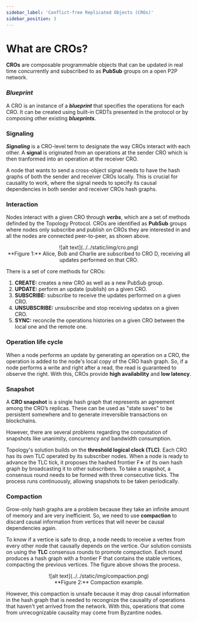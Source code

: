 ```yaml
---
sidebar_label: 'Conflict-free Replicated Objects (CROs)'
sidebar_position: 3
---
```


# What are CROs?

**CROs** are composable programmable objects that can be updated in real time concurrently and subscribed to as **PubSub** groups on a open P2P network.

### *Blueprint*

A CRO is an instance of a ***blueprint*** that specifies the operations for each CRO. It can be created using built-in CRDTs presented in the protocol or by composing other existing ***blueprints***.

### Signaling

***Signaling*** is a CRO-level term to designate the way CROs interact with each other. A **signal** is originated from an operations at the sender CRO which is then tranformed into an operation at the receiver CRO.

A node that wants to send a cross-object signal needs to have the hash graphs of both the sender and receiver CROs locally. This is crucial for causality to work, where the signal needs to specify its causal dependencies in both sender and receiver CROs hash graphs.


### Interaction

Nodes interact with a given CRO through ***verbs***, which are a set of methods definded by the Topology Protocol. CROs are identified as **PubSub** groups where nodes only subscribe and publish on CROs they are interested in and all the nodes are connected peer-to-peer, as shown above.

<div align="center">
  ![alt text](../../static/img/cro.png)
  <br/>
  **Figure 1:** Alice, Bob and Charlie are subscribed to CRO D, receiving all updates performed on that CRO.  
</div>

There is a set of core methods for CROs: 

1. **CREATE:** creates a new CRO as well as a new PubSub group.
2. **UPDATE:** perform an update (publish) on a given CRO.
3. **SUBSCRIBE:** subscribe to receive the updates performed on a given CRO.
4. **UNSUBSCRIBE:** unsubscribe and stop receiving updates on a given CRO.
5. **SYNC:** reconcile the operations histories on a given CRO between the local one and the remote one.


### Operation life cycle

When a node performs an update by generating an operation on a CRO, the operation is added to the node's local copy of the CRO hash graph. So, if a node performs a write and right after a read, the read is guaranteed to observe the right. With this, CROs provide **high availability** and **low latency**.

### Snapshot

A **CRO snapshot** is a single hash graph that represents an agreement among the CRO’s replicas. These can be used as "state saves" to be persistent somewhere and to generate irreversible transactions on blockchains.

However, there are several problems regarding the computation of snapshots like unanimity, concurrency and bandwidth consumption.

Topology's solution builds on the **threshold logical clock (TLC)**. Each CRO has its own TLC operated by its subscriber nodes. When a node is ready to advance the TLC tick, it proposes the hashed frontier F∗ of its own hash graph by broadcasting it to other subscribers. To take a snapshot, a consensus round needs to be formed with three consecutive ticks. The process runs continuously, allowing snapshots to be taken periodically.

### Compaction

Grow-only hash graphs are a problem because they take an infinite amount of memory and are very inefficient. So, we need to use **compaction** to discard causal information from vertices that will never be causal dependencies again.

To know if a vertice is safe to drop, a node needs to receive a vertex from every other node that causally depends on the vertice. Our solution consists on using the **TLC** consensus rounds to promote compaction. Each round produces a hash graph with a frontier F that contains the stable vertices, compacting the previous vertices. The figure above shows the process.

<div align="center">
  ![alt text](../../static/img/compaction.png)
  <br/>
  **Figure 2:** Compaction example.  
</div>

However, this compaction is unsafe because it may drop causal information in the hash graph that is needed to recongnize the causality of operations that haven't yet arrived from the network. With this, operations that come from unrecognizable causality may come from Byzantine nodes.